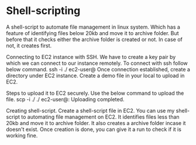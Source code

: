 # Shell-scripting
A shell-script to automate file management in linux system. Which has a feature of identifying files below 20kb and move it to archive folder. But before that it checks either the archive folder is created or not. In case of not, it creates first.

Connecting to EC2 instance with SSH.
We have to create a key pair by which we can connect to our instance remotely.
To connect with ssh follow below command.
ssh -i ./<private-key> ec2-user@<public-ip>
Once connection established, create a directory under EC2 instance. Create a demo file in your local to upload in EC2.

Steps to upload it to EC2 securely.
Use the below command to upload the file.
scp -i ./<private-key> ./<text-file> ec2-user@<public-DNS-name>:<folder-of-ec2>
Uploading completed.

Creating shell-script.
Create a shell-script file in EC2. You can use my shell-script to automating file management on EC2. It identifies files less than 20kb and move it to archive folder. It also creates a archive folder incase it doesn't exist.
Once creation is done, you can give it a run to check if it is working fine.
